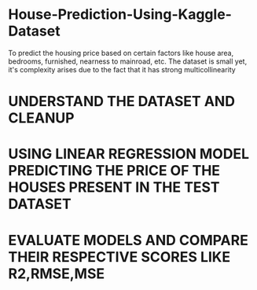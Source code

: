 # House-Prediction-Using-Kaggle-Dataset
To predict the housing price based on certain factors like house area, bedrooms, furnished, nearness to mainroad, etc. The dataset is small yet, it's complexity arises due to the fact that it has strong multicollinearity

# UNDERSTAND THE DATASET AND CLEANUP
# USING LINEAR REGRESSION MODEL PREDICTING THE PRICE OF THE HOUSES PRESENT IN THE TEST DATASET
# EVALUATE MODELS AND COMPARE THEIR RESPECTIVE SCORES LIKE R2,RMSE,MSE 
